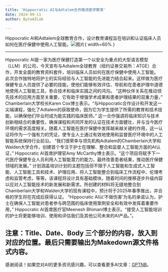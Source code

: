 ```yaml
---
title: 'Hippocratic AI与Adtalem合作推进医学教育'
date: 2024-09-11
author: ByteAILab

---
```


Hippocratic AI和Adtalem全球教育合作，设计教育课程旨在培训和认证临床人员如何在医疗保健中使用人工智能。![图片](https://ai-techpark.com/wp-content/uploads/2024/09/Hippocratic-960x540.jpg){ width=60% }

---

Hippocratic AI是一家为医疗保健打造第一个以安全为重点的大型语言模型（LLM）的公司，今天宣布与Adtalem全球教育（纽约证券交易所：ATGE）合作，开发全面的教育资料套件，培训临床人员如何在医疗保健中使用人工智能。
此次合作独特地将护士的实际经验与人工智能的先进能力结合起来。这样做为医疗保健专业人员提供了必要的技能，使他们能够有效评估、导航和在患者护理中道德地使用人工智能工具，弥合技术和临床实践之间的鸿沟。
“这种伙伴关系在推动领先技术的应用方面至关重要，它有助于增强学术成果和患者护理结果的双重力量，” Chamberlain大学校长Karen Cox博士表示。“与Hippocratic合作设计和开发这一尖端课程，强化了Adtalem的获取使命，因为它为学生提供了所需的教育和技术技能，以确保他们毕业时成为能实践的临床医师。”
这一合作强调将临床知识与技术创新相结合的重要性，确保课程和共同开发的认证在技术方面健壮，并与当今医疗环境的需求高度相关。随着人工智能在医疗保健中发挥越来越关键的作用，这一认证将作为一个强有力的凭证，使专业人士通过有效地使用和监督医疗环境中的人工智能系统保持行业前沿。
“我们很荣幸与领先机构Adtalem的Chamberlain大学和Walden大学合作，创建首个专注于护士在理解、整合和监督人工智能方面的AI认证，” Hippocratic AI首席护理官Amy McCarthy博士表示。“这个项目将赋予下一代医疗保健专业人员利用人工智能潜力的能力，最终改善患者结果，推动医疗保健领域的发展。”
计划涵盖培训计划的主题包括但不限于人工智能和生成式人工智能、人工智能工具和技术、护理应用、将人工智能整合到临床工作流程中、伦理考虑和监管考虑，等等。该课程将设计具有基础模块，随着时间的推移逐步升级内容以应对人工智能技术的新发展和新需求。所创建的材料将无缝地整合到Chamberlain大学和Walden大学的现有课程中，预计将于2025年春季推出，并合格的学生将在完成后获得认证。
“Hippocratic AI以‘不做伤害’为名的承诺认为，护士在确保人工智能对患者参与跨范围的临床使用案例安全和有效中发挥着重要作用，” Hippocratic AI首席医疗官Meenesh Bhimani博士表示。“接受人工智能培训的护士将更能够培训、使用和评估我们及其他公司未来的AI产品。”。

注意：Title、Date、Body 三个部分的内容，放入到对应的位置。最后只需要输出为Makedown源文件格式内容。
---
感谢阅读！如果您对AI的更多资讯感兴趣，可以查看更多AI文章：[GPTNB](https://gptnb.com)。